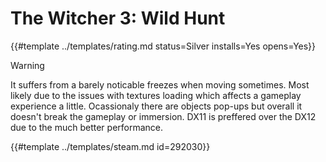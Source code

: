 # The Witcher 3: Wild Hunt
<!-- script:Aliases [] -->

{{#template ../templates/rating.md status=Silver installs=Yes opens=Yes}} 

> [!WARNING]
> It suffers from a barely noticable freezes when moving sometimes. Most likely due to the issues with textures loading which affects a gameplay experience a little.
> Ocassionaly there are objects pop-ups but overall it doesn't break the gameplay or immersion.
> DX11 is preffered over the DX12 due to the much better performance.

{{#template ../templates/steam.md id=292030}}
